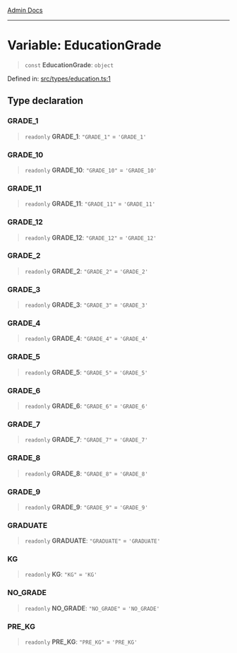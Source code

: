 [Admin Docs](/)

***

# Variable: EducationGrade

> `const` **EducationGrade**: `object`

Defined in: [src/types/education.ts:1](https://github.com/PalisadoesFoundation/talawa-admin/blob/main/src/types/education.ts#L1)

## Type declaration

### GRADE\_1

> `readonly` **GRADE\_1**: `"GRADE_1"` = `'GRADE_1'`

### GRADE\_10

> `readonly` **GRADE\_10**: `"GRADE_10"` = `'GRADE_10'`

### GRADE\_11

> `readonly` **GRADE\_11**: `"GRADE_11"` = `'GRADE_11'`

### GRADE\_12

> `readonly` **GRADE\_12**: `"GRADE_12"` = `'GRADE_12'`

### GRADE\_2

> `readonly` **GRADE\_2**: `"GRADE_2"` = `'GRADE_2'`

### GRADE\_3

> `readonly` **GRADE\_3**: `"GRADE_3"` = `'GRADE_3'`

### GRADE\_4

> `readonly` **GRADE\_4**: `"GRADE_4"` = `'GRADE_4'`

### GRADE\_5

> `readonly` **GRADE\_5**: `"GRADE_5"` = `'GRADE_5'`

### GRADE\_6

> `readonly` **GRADE\_6**: `"GRADE_6"` = `'GRADE_6'`

### GRADE\_7

> `readonly` **GRADE\_7**: `"GRADE_7"` = `'GRADE_7'`

### GRADE\_8

> `readonly` **GRADE\_8**: `"GRADE_8"` = `'GRADE_8'`

### GRADE\_9

> `readonly` **GRADE\_9**: `"GRADE_9"` = `'GRADE_9'`

### GRADUATE

> `readonly` **GRADUATE**: `"GRADUATE"` = `'GRADUATE'`

### KG

> `readonly` **KG**: `"KG"` = `'KG'`

### NO\_GRADE

> `readonly` **NO\_GRADE**: `"NO_GRADE"` = `'NO_GRADE'`

### PRE\_KG

> `readonly` **PRE\_KG**: `"PRE_KG"` = `'PRE_KG'`
